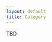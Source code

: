 ```yaml
---
layout: default
title: Category
---
```

TBD
<!-- <h1>Category</h1> -->

<!-- <ul> -->
<!--   {% for author in site.authors %} -->
<!--     <li> -->
<!--       <h2><a href="{{ author.url }}">{{ author.name }}</a></h2> -->
<!--       <h3>{{ author.position }}</h3> -->
<!--       <p>{{ author.content | markdownify }}</p> -->
<!--     </li> -->
<!--   {% endfor %} -->
<!-- </ul> -->
